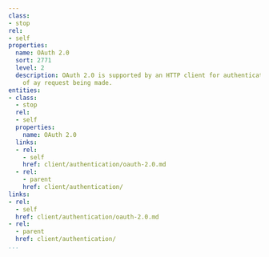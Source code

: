 ```yaml
---
class:
- stop
rel:
- self
properties:
  name: OAuth 2.0
  sort: 2771
  level: 2
  description: OAuth 2.0 is supported by an HTTP client for authentication as part
    of ay request being made.
entities:
- class:
  - stop
  rel:
  - self
  properties:
    name: OAuth 2.0
  links:
  - rel:
    - self
    href: client/authentication/oauth-2.0.md
  - rel:
    - parent
    href: client/authentication/
links:
- rel:
  - self
  href: client/authentication/oauth-2.0.md
- rel:
  - parent
  href: client/authentication/
...
```

